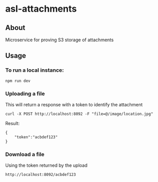 # asl-attachments

## About

Microservice for proving S3 storage of attachments

## Usage

### To run a local instance:

```
npm run dev
```

### Uploading a file
This will return a response with a token to identify the attachment
```
curl -X POST http://localhost:8092 -F "file=@/image/location.jpg"
```
Result:
```
{
    "token":"acbdef123"
}
```

### Download a file

Using the token returned by the upload
```
http://localhost:8092/acbdef123
```

